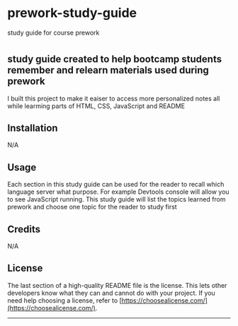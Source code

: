 # prework-study-guide
study guide for course prework
# <Prework Study Guide Webpage>

## study guide created to help bootcamp students remember and relearn materials used during prework


I built this project to make it eaiser to access more personalized notes all while learming parts of HTML, CSS, JavaScript and README


## Installation

N/A

## Usage

Each section in this study guide can be used for the reader to recall which language server what purpose. For example Devtools console will allow you to see JavaScript running. This study guide will list the topics learned from prework and choose one topic for the reader to study first

## Credits

N/A

## License

The last section of a high-quality README file is the license. This lets other developers know what they can and cannot do with your project. If you need help choosing a license, refer to [https://choosealicense.com/](https://choosealicense.com/).

---

